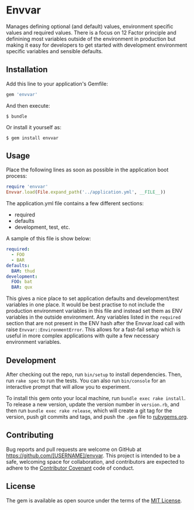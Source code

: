# Envvar

Manages defining optional (and default) values, environment specific values and required values.
There is a focus on 12 Factor principle and definining most variables outside of the environment 
in production but making it easy for developers to get started with development environment 
specific variables and sensible defaults.

## Installation

Add this line to your application's Gemfile:

```ruby
gem 'envvar'
```

And then execute:

    $ bundle

Or install it yourself as:

    $ gem install envvar

## Usage

Place the following lines as soon as possible in the application boot process:
```ruby
require 'envvar'
Envvar.load(File.expand_path('../application.yml', __FILE__))
```

The application.yml file contains a few different sections:
- required
- defaults
- development, test, etc.

A sample of this file is show below:
```yaml
required:
  - FOO
  - BAR
defaults:
  BAM: thud
development:
  FOO: bat
  BAR: qux
```

This gives a nice place to set application defaults and development/test variables in one place.  It would be best 
practise to not include the production environment variables in this file and instead set them as ENV variables in the 
outside environment.  Any variables listed in the `required` section that are not present in the ENV hash after the
Envvar.load call with raise `Envvar::EnvironmentError`.  This allows for a fast-fail setup which is useful in more
complex applications with quite a few necessary environment variables.

## Development

After checking out the repo, run `bin/setup` to install dependencies. Then, run `rake spec` to run the tests. You can also run `bin/console` for an interactive prompt that will allow you to experiment.

To install this gem onto your local machine, run `bundle exec rake install`. To release a new version, update the version number in `version.rb`, and then run `bundle exec rake release`, which will create a git tag for the version, push git commits and tags, and push the `.gem` file to [rubygems.org](https://rubygems.org).

## Contributing

Bug reports and pull requests are welcome on GitHub at https://github.com/[USERNAME]/envvar. This project is intended to be a safe, welcoming space for collaboration, and contributors are expected to adhere to the [Contributor Covenant](http://contributor-covenant.org) code of conduct.


## License

The gem is available as open source under the terms of the [MIT License](http://opensource.org/licenses/MIT).

